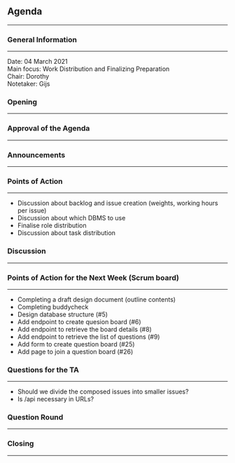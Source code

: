 ## Agenda
---

### General Information
---
Date:           04 March 2021\
Main focus:     Work Distribution and Finalizing Preparation\
Chair:          Dorothy\
Notetaker:      Gijs
  
  
### Opening
---
  
### Approval of the Agenda
---
  
### Announcements
---
  
### Points of Action
---
- Discussion about backlog and issue creation (weights, working hours per issue)
- Discussion about which DBMS to use
- Finalise role distribution
- Discussion about task distribution 

### Discussion
--- 
  
### Points of Action for the Next Week (Scrum board)
---
- Completing a draft design document (outline contents)
- Completing buddycheck
- Design database structure (#5)
- Add endpoint to create quesion board (#6)
- Add endpoint to retrieve the board details (#8)
- Add endpoint to retrieve the list of questions (#9)
- Add form to create question board (#25)
- Add page to join a question board (#26)
  
### Questions for the TA
---
- Should we divide the composed issues into smaller issues?
- Is /api necessary in URLs?
  
### Question Round
---
  
### Closing
---
